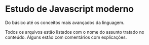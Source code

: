# Estudo de Javascript moderno

Do básico até os conceitos mais avançados da linguagem.

Todos os arquivos estão listados com o nome do assunto tratado no conteúdo. Alguns estão com comentários com explicações.


